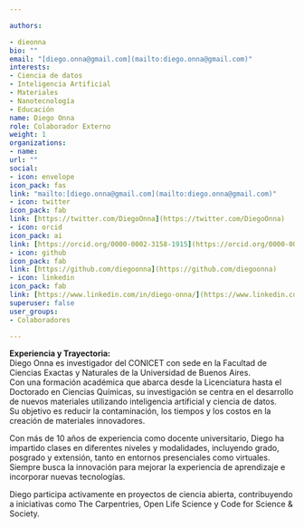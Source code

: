 ```yaml
---

authors:

- dieonna  
bio: ""
email: "[diego.onna@gmail.com](mailto:diego.onna@gmail.com)"  
interests:
- Ciencia de datos
- Inteligencia Artificial
- Materiales
- Nanotecnología
- Educación  
name: Diego Onna  
role: Colaborador Externo  
weight: 1  
organizations:
- name:  
url: ""  
social:
- icon: envelope  
icon_pack: fas  
link: "mailto:[diego.onna@gmail.com](mailto:diego.onna@gmail.com)"
- icon: twitter  
icon_pack: fab  
link: [https://twitter.com/DiegoOnna](https://twitter.com/DiegoOnna)
- icon: orcid  
icon_pack: ai  
link: [https://orcid.org/0000-0002-3158-1915](https://orcid.org/0000-0002-3158-1915)
- icon: github  
icon_pack: fab  
link: [https://github.com/diegoonna](https://github.com/diegoonna)
- icon: linkedin  
icon_pack: fab  
link: [https://www.linkedin.com/in/diego-onna/](https://www.linkedin.com/in/diego-onna/)  
superuser: false  
user_groups:
- Colaboradores

---
```


**Experiencia y Trayectoria:**  
Diego Onna es investigador del CONICET con sede en la Facultad de Ciencias Exactas y Naturales de la Universidad de Buenos Aires.  
Con una formación académica que abarca desde la Licenciatura hasta el Doctorado en Ciencias Químicas, su investigación se centra en el desarrollo de nuevos materiales utilizando inteligencia artificial y ciencia de datos.  
Su objetivo es reducir la contaminación, los tiempos y los costos en la creación de materiales innovadores.

Con más de 10 años de experiencia como docente universitario, Diego ha impartido clases en diferentes niveles y modalidades, incluyendo grado, posgrado y extensión, tanto en entornos presenciales como virtuales.  
Siempre busca la innovación para mejorar la experiencia de aprendizaje e incorporar nuevas tecnologías.

Diego participa activamente en proyectos de ciencia abierta, contribuyendo a iniciativas como The Carpentries, Open Life Science y Code for Science & Society. 